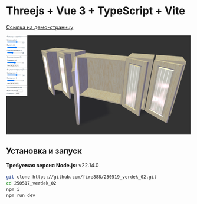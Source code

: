 # Threejs + Vue 3 + TypeScript + Vite

[Ссылка на демо-страницу](https://fire888.github.io/250519_verdec_02/)

![NY](https://github.com/fire888/250519_verdek_02/blob/master/src/assets/preview.png)

## Установка и запуск

**Требуемая версия Node.js:** v22.14.0

```bash
git clone https://github.com/fire888/250519_verdek_02.git
cd 250517_verdek_02
npm i
npm run dev
